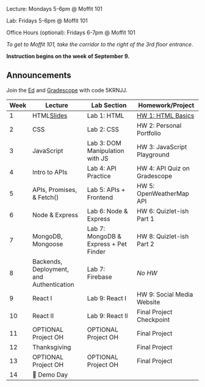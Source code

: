 Lecture: Mondays 5-6pm @ Moffit 101

Lab: Fridays 5-6pm @ Moffit 101

Office Hours (optional): Fridays 6-7pm @ Moffit 101

*To get to Moffit 101, take the corridor to the right of the 3rd floor entrance*.

**Instruction begins on the week of September 9.**

## Announcements
Join the [Ed](https://edstem.org/us/join/tyHBru) and [Gradescope](https://www.gradescope.com) with code 5KRNJJ.

| Week | Lecture                                                                                                                               | Lab Section | Homework/Project |
|------|-----|-------|-------------|
| 1    | HTML[Slides](https://docs.google.com/presentation/d/1yn-vazOitq1sv8bdhDhS2NwQwJYMVNlrwgFbEfr30VM/edit?usp=sharing)     | Lab 1: HTML   | [HW 1: HTML Basics](#/hw/web/hw1)    |
| 2    | CSS                              | Lab 2: CSS | HW 2: Personal Portfolio |
| 3    | JavaScript | Lab 3: DOM Manipulation with JS  | HW 3: JavaScript Playground  |
| 4    | Intro to APIs     | Lab 4: API Practice | HW 4: API Quiz on Gradescope |
| 5    | APIs, Promises, & Fetch() | Lab 5: APIs + Frontend  | HW 5: OpenWeatherMap API  |
| 6    | Node & Express    | Lab 6: Node & Express  | HW 6: Quizlet-ish Part 1 |
| 7    | MongoDB, Mongoose   | Lab 7: MongoDB & Express + Pet Finder   | HW 8: Quizlet-ish Part 2 |
| 8    | Backends, Deployment, and Authentication  | Lab 7: Firebase  | *No HW* 
| 9    | React I  | Lab 9: React I  |  HW 9: Social Media Website
| 10   | React II | Lab 9: React II | Final Project Checkpoint |
| 11   | OPTIONAL Project OH  | OPTIONAL Project OH| Final Project |
| 12   | Thanksgiving      | | Final Project
| 13   | OPTIONAL Project OH        |  OPTIONAL Project OH              | Final Project  |
| 14   | 🎉 Demo Day  |